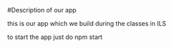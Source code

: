 #Description of our app

this is our app which we build during the classes in ILS

to start the app just do npm start
